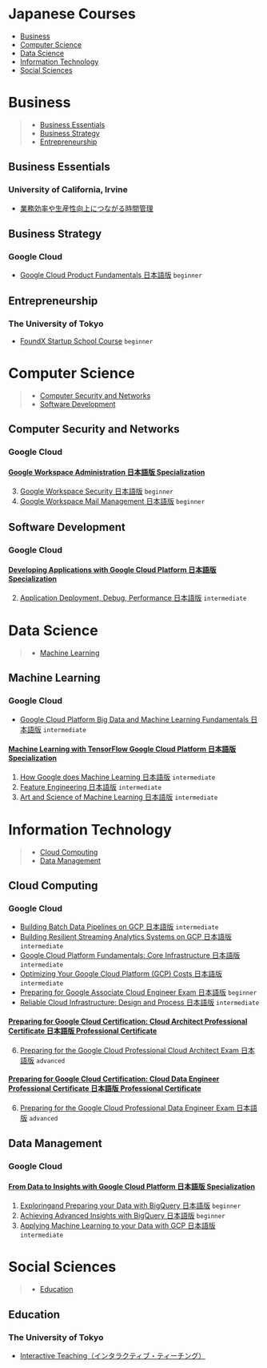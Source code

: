 # Japanese Courses
 - [Business](#business)
 - [Computer Science](#computer-science)
 - [Data Science](#data-science)
 - [Information Technology](#information-technology)
 - [Social Sciences](#social-sciences)
# Business
> - [Business Essentials](#business-essentials)
> - [Business Strategy](#business-strategy)
> - [Entrepreneurship](#entrepreneurship)
## Business Essentials
### University of California, Irvine
 - [業務効率や生産性向上につながる時間管理](https://www.coursera.org/learn/work-smarter-not-harder-ja)
## Business Strategy
### Google Cloud
 - [Google Cloud Product Fundamentals 日本語版](https://www.coursera.org/learn/google-cloud-product-fundamentals-jp) `beginner`
## Entrepreneurship
### The University of Tokyo
 - [FoundX Startup School Course](https://www.coursera.org/learn/foundx-course) `beginner`
# Computer Science
> - [Computer Security and Networks](#computer-security-and-networks)
> - [Software Development](#software-development)
## Computer Security and Networks
### Google Cloud
#### [Google Workspace Administration 日本語版 Specialization](https://www.coursera.org/specializations/g-suite-administration-jp)
3. [Google Workspace Security 日本語版](https://www.coursera.org/learn/g-suite-security-jp) `beginner`
4. [Google Workspace Mail Management 日本語版](https://www.coursera.org/learn/g-suite-mail-management-jp) `beginner`
## Software Development
### Google Cloud
#### [Developing Applications with Google Cloud Platform 日本語版 Specialization](https://www.coursera.org/specializations/developing-apps-gcp-jp)
2. [Application Deployment, Debug, Performance 日本語版](https://www.coursera.org/learn/app-deployment-debugging-performance-jp) `intermediate`
# Data Science
> - [Machine Learning](#machine-learning)
## Machine Learning
### Google Cloud
 - [Google Cloud Platform Big Data and Machine Learning Fundamentals 日本語版](https://www.coursera.org/learn/gcp-big-data-ml-fundamentals-jp) `intermediate`
#### [Machine Learning with TensorFlow  Google Cloud Platform 日本語版 Specialization](https://www.coursera.org/specializations/machine-learning-tensorflow-gcp-jp)
1. [How Google does Machine Learning 日本語版](https://www.coursera.org/learn/google-machine-learning-jp) `intermediate`
4. [Feature Engineering 日本語版](https://www.coursera.org/learn/feature-engineering-jp) `intermediate`
5. [Art and Science of Machine Learning 日本語版](https://www.coursera.org/learn/art-science-ml-jp) `intermediate`
# Information Technology
> - [Cloud Computing](#cloud-computing)
> - [Data Management](#data-management)
## Cloud Computing
### Google Cloud
 - [Building Batch Data Pipelines on GCP 日本語版](https://www.coursera.org/learn/batch-data-pipelines-gcp-jp) `intermediate`
 - [Building Resilient Streaming Analytics Systems on GCP 日本語版](https://www.coursera.org/learn/streaming-analytics-systems-gcp-jp) `intermediate`
 - [Google Cloud Platform Fundamentals: Core Infrastructure 日本語版](https://www.coursera.org/learn/gcp-fundamentals-jp) `intermediate`
 - [Optimizing Your Google Cloud Platform (GCP) Costs 日本語版](https://www.coursera.org/learn/gcp-cost-optimization-jp) `intermediate`
 - [Preparing for Google Associate Cloud Engineer Exam 日本語版](https://www.coursera.org/learn/preparing-cloud-associate-cloud-engineer-exam-jp) `beginner`
 - [Reliable Cloud Infrastructure: Design and Process 日本語版](https://www.coursera.org/learn/cloud-infrastructure-design-process-jp) `intermediate`
#### [Preparing for Google Cloud Certification: Cloud Architect Professional Certificate 日本語版 Professional Certificate](https://www.coursera.org/specializations/gcp-cloud-architect-jp)
6. [Preparing for the Google Cloud Professional Cloud Architect Exam 日本語版](https://www.coursera.org/learn/preparing-cloud-professional-cloud-architect-exam-jp) `advanced`
#### [Preparing for Google Cloud Certification: Cloud Data Engineer Professional Certificate 日本語版 Professional Certificate](https://www.coursera.org/specializations/gcp-data-engineering-jp)
6. [Preparing for the Google Cloud Professional Data Engineer Exam 日本語版](https://www.coursera.org/learn/preparing-cloud-professional-data-engineer-exam-jp) `advanced`
## Data Management
### Google Cloud
#### [From Data to Insights with Google Cloud Platform 日本語版 Specialization](https://www.coursera.org/specializations/from-data-to-insights-google-cloud-platform-jp)
1. [Exploring ​and ​Preparing ​your ​Data with BigQuery 日本語版](https://www.coursera.org/learn/gcp-exploring-preparing-data-bigquery-jp) `beginner`
3. [Achieving Advanced Insights with BigQuery 日本語版](https://www.coursera.org/learn/gcp-advanced-insights-bigquery-jp) `beginner`
4. [Applying Machine Learning to your Data with GCP 日本語版](https://www.coursera.org/learn/data-insights-gcp-apply-ml-jp) `intermediate`
# Social Sciences
> - [Education](#education)
## Education
### The University of Tokyo
 - [Interactive Teaching（インタラクティブ・ティーチング）](https://www.coursera.org/learn/interactive-teaching)
